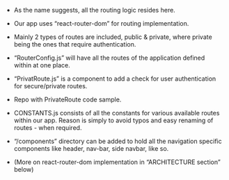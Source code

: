- As the name suggests, all the routing logic resides here.

- Our app uses “react-router-dom” for routing implementation.

- Mainly 2 types of routes are included, public & private, where private being the ones that require authentication.

- “RouterConfig.js” will have all the routes of the application defined within at one place.

- “PrivatRoute.js” is a component to add a check for user authentication for secure/private routes.

- Repo with PrivateRoute code sample.

- CONSTANTS.js consists of all the constants for various available routes within our app. Reason is simply to avoid typos and easy renaming of routes - when required.

- “/components” directory can be added to hold all the navigation specific components like header, nav-bar, side navbar, like so.

- (More on react-router-dom implementation in “ARCHITECTURE section” below)
